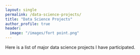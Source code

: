 ```yaml
---
layout: single
permalink: /data-science-projects/
title: "Data Science Projects"
author_profile: true
header:
  image: "/images/fort point.png"
---
```

Here is a list of major data science projects I have participated.




